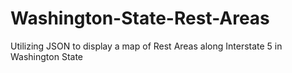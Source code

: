 # Washington-State-Rest-Areas
Utilizing JSON to display a map of Rest Areas along Interstate 5 in Washington State
